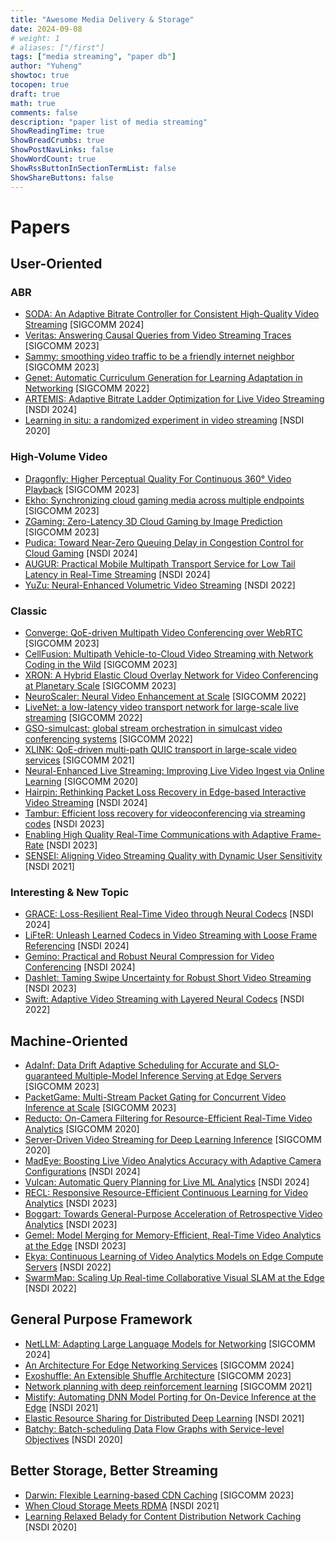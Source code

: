 ```yaml
---
title: "Awesome Media Delivery & Storage"
date: 2024-09-08
# weight: 1
# aliases: ["/first"]
tags: ["media streaming", "paper db"]
author: "Yuheng"
showtoc: true
tocopen: true
draft: true
math: true
comments: false
description: "paper list of media streaming"
ShowReadingTime: true
ShowBreadCrumbs: true
ShowPostNavLinks: false
ShowWordCount: true
ShowRssButtonInSectionTermList: false
ShowShareButtons: false
---
```


# Papers

## User-Oriented
### ABR
* [SODA: An Adaptive Bitrate Controller for Consistent High-Quality Video Streaming](https://assets.amazon.science/85/df/2fa980ab49caa34b9aa95beb2f43/soda-an-adaptive-bitrate-controller-for-consistent-high-quality-video-streaming.pdf) [SIGCOMM 2024]
* [Veritas: Answering Causal Queries from Video Streaming Traces](https://dl.acm.org/doi/pdf/10.1145/3603269.3604828) [SIGCOMM 2023]
* [Sammy: smoothing video traffic to be a friendly internet neighbor](https://dl.acm.org/doi/pdf/10.1145/3603269.3604839) [SIGCOMM 2023]
* [Genet: Automatic Curriculum Generation for Learning Adaptation in Networking](https://dl.acm.org/doi/pdf/10.1145/3544216.3544243) [SIGCOMM 2022]
* [ARTEMIS: Adaptive Bitrate Ladder Optimization for Live Video Streaming](https://www.usenix.org/system/files/nsdi24-tashtarian.pdf) [NSDI 2024]
* [Learning in situ: a randomized experiment in video streaming](https://www.usenix.org/system/files/nsdi20-paper-yan.pdf) [NSDI 2020]

### High-Volume Video
* [Dragonfly: Higher Perceptual Quality For Continuous 360° Video
Playback](https://dl.acm.org/doi/pdf/10.1145/3603269.3604876) [SIGCOMM 2023]
* [Ekho: Synchronizing cloud gaming media across multiple endpoints](https://dl.acm.org/doi/pdf/10.1145/3603269.3604826) [SIGCOMM 2023]
* [ZGaming: Zero-Latency 3D Cloud Gaming by Image Prediction](https://dl.acm.org/doi/pdf/10.1145/3603269.3604819) [SIGCOMM 2023]
* [Pudica: Toward Near-Zero Queuing Delay in Congestion Control for Cloud Gaming](https://www.usenix.org/system/files/nsdi24-wang-shibo.pdf) [NSDI 2024]
* [AUGUR: Practical Mobile Multipath Transport Service for Low Tail Latency in Real-Time Streaming](https://www.usenix.org/system/files/nsdi24-zhou-yuhan.pdf) [NSDI 2024]
* [YuZu: Neural-Enhanced Volumetric Video Streaming](https://www.usenix.org/system/files/nsdi22-paper-zhang.pdf) [NSDI 2022]

### Classic
* [Converge: QoE-driven Multipath Video Conferencing over WebRTC](https://dl.acm.org/doi/pdf/10.1145/3603269.3604822) [SIGCOMM 2023]
* [CellFusion: Multipath Vehicle-to-Cloud Video Streaming with Network Coding in the Wild](https://dl.acm.org/doi/pdf/10.1145/3603269.3604832) [SIGCOMM 2023]
* [XRON: A Hybrid Elastic Cloud Overlay Network for Video Conferencing at Planetary Scale](https://dl.acm.org/doi/pdf/10.1145/3603269.3604845) [SIGCOMM 2023]
* [NeuroScaler: Neural Video Enhancement at Scale](https://dl.acm.org/doi/pdf/10.1145/3544216.3544218) [SIGCOMM 2022]
* [LiveNet: a low-latency video transport network for large-scale live streaming](https://dl.acm.org/doi/10.1145/3544216.3544236) [SIGCOMM 2022]
* [GSO-simulcast: global stream orchestration in simulcast video conferencing systems](https://dl.acm.org/doi/pdf/10.1145/3544216.3544228) [SIGCOMM 2022]
* [XLINK: QoE-driven multi-path QUIC transport in large-scale video services](https://dl.acm.org/doi/pdf/10.1145/3452296.3472893) [SIGCOMM 2021]
* [Neural-Enhanced Live Streaming: Improving Live Video Ingest via Online Learning](https://dl.acm.org/doi/proceedings/10.1145/3387514) [SIGCOMM 2020]
* [Hairpin: Rethinking Packet Loss Recovery in Edge-based Interactive Video Streaming](https://www.usenix.org/system/files/nsdi24-meng.pdf) [NSDI 2024]
* [Tambur: Efficient loss recovery for videoconferencing via streaming codes](https://www.usenix.org/system/files/nsdi23-rudow.pdf) [NSDI 2023]
* [Enabling High Quality Real-Time Communications with Adaptive Frame-Rate](https://www.usenix.org/system/files/nsdi23-meng.pdf) [NSDI 2023]
* [SENSEI: Aligning Video Streaming Quality with Dynamic User Sensitivity](https://www.usenix.org/system/files/nsdi21-zhang.pdf) [NSDI 2021]

### Interesting & New Topic
* [GRACE: Loss-Resilient Real-Time Video through Neural Codecs](https://www.usenix.org/system/files/nsdi24-cheng.pdf) [NSDI 2024]
* [LiFteR: Unleash Learned Codecs in Video Streaming with Loose Frame Referencing](https://www.usenix.org/system/files/nsdi24-chen-bo.pdf) [NSDI 2024]
* [Gemino: Practical and Robust Neural Compression for Video Conferencing](https://www.usenix.org/system/files/nsdi24-sivaraman.pdf) [NSDI 2024]
* [Dashlet: Taming Swipe Uncertainty for Robust Short Video Streaming](https://www.usenix.org/system/files/nsdi23-li-zhuqi.pdf) [NSDI 2023]
* [Swift: Adaptive Video Streaming with Layered Neural Codecs](https://www.usenix.org/system/files/nsdi22-paper-dasari.pdf) [NSDI 2022]
  
## Machine-Oriented
* [AdaInf: Data Drift Adaptive Scheduling for Accurate and SLO-guaranteed Multiple-Model Inference Serving at Edge Servers](https://dl.acm.org/doi/pdf/10.1145/3603269.3604830) [SIGCOMM 2023]
* [PacketGame: Multi-Stream Packet Gating for Concurrent Video Inference at Scale](https://dl.acm.org/doi/pdf/10.1145/3603269.3604825) [SIGCOMM 2023]
* [Reducto: On-Camera Filtering for Resource-Efficient Real-Time Video Analytics](https://dl.acm.org/doi/pdf/10.1145/3387514.3405874) [SIGCOMM 2020]
* [Server-Driven Video Streaming for Deep Learning Inference](https://dl.acm.org/doi/pdf/10.1145/3387514.3405887) [SIGCOMM 2020]
* [MadEye: Boosting Live Video Analytics Accuracy with Adaptive Camera Configurations](https://www.usenix.org/system/files/nsdi24-wong.pdf) [NSDI 2024]
* [Vulcan: Automatic Query Planning for Live ML Analytics](https://www.usenix.org/system/files/nsdi24-zhang-yiwen.pdf) [NSDI 2024]
* [RECL: Responsive Resource-Efficient Continuous Learning for Video Analytics](https://www.usenix.org/system/files/nsdi23-khani.pdf) [NSDI 2023]
* [Boggart: Towards General-Purpose Acceleration of Retrospective Video Analytics](https://www.usenix.org/system/files/nsdi23-agarwal-neil.pdf) [NSDI 2023]
* [Gemel: Model Merging for Memory-Efficient, Real-Time Video Analytics at the Edge](https://www.usenix.org/system/files/nsdi23-padmanabhan.pdf) [NSDI 2023]
* [Ekya: Continuous Learning of Video Analytics Models on Edge Compute Servers](https://www.usenix.org/system/files/nsdi22-paper-bhardwaj.pdf) [NSDI 2022]
* [SwarmMap: Scaling Up Real-time Collaborative Visual SLAM at the Edge](https://www.usenix.org/system/files/nsdi22-paper-xu_jingao.pdf) [NSDI 2022]

## General Purpose Framework
* [NetLLM: Adapting Large Language Models for Networking](https://dl.acm.org/doi/pdf/10.1145/3651890.3672268) [SIGCOMM 2024]
* [An Architecture For Edge Networking Services](https://dl.acm.org/doi/pdf/10.1145/3651890.3672261) [SIGCOMM 2024]
* [Exoshuffle: An Extensible Shuffle Architecture](https://dl.acm.org/doi/pdf/10.1145/3603269.3604848) [SIGCOMM 2023]
* [Network planning with deep reinforcement learning](https://dl.acm.org/doi/pdf/10.1145/3452296.3472902) [SIGCOMM 2021]
* [Mistify: Automating DNN Model Porting for On-Device Inference at the Edge](https://www.usenix.org/system/files/nsdi21-guo.pdf) [NSDI 2021]
* [Elastic Resource Sharing for Distributed Deep Learning](https://www.usenix.org/system/files/nsdi21-hwang.pdf) [NSDI 2021]
* [Batchy: Batch-scheduling Data Flow Graphs with Service-level Objectives](https://www.usenix.org/system/files/nsdi20-paper-levai.pdf) [NSDI 2020]

## Better Storage, Better Streaming
* [Darwin: Flexible Learning-based CDN Caching](https://dl.acm.org/doi/pdf/10.1145/3603269.3604863) [SIGCOMM 2023]
* [When Cloud Storage Meets RDMA](https://www.usenix.org/system/files/nsdi21-gao.pdf) [NSDI 2021]
* [Learning Relaxed Belady for Content Distribution Network Caching](https://www.usenix.org/system/files/nsdi20-paper-song.pdf) [NSDI 2020]